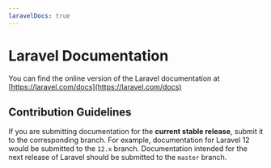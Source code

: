 ```yaml
---
laravelDocs: true
---
```


# Laravel Documentation

You can find the online version of the Laravel documentation at [https://laravel.com/docs](https://laravel.com/docs)

## Contribution Guidelines

If you are submitting documentation for the **current stable release**, submit it to the corresponding branch. For example, documentation for Laravel 12 would be submitted to the `12.x` branch. Documentation intended for the next release of Laravel should be submitted to the `master` branch.
